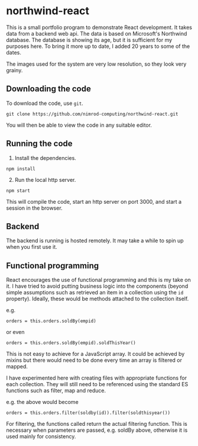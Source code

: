 # northwind-react
This is a small portfolio program to demonstrate React development.  It takes data from a backend web api.  The data is based on Microsoft's Northwind database.  The database is showing its age, but it is sufficient for my purposes here.  To bring it more up to date, I added 20 years to some of the dates.

The images used for the system are very low resolution, so they look very grainy.

## Downloading the code

To download the code, use `git`.

````
git clone https://github.com/nimrod-computing/northwind-react.git
````

You will then be able to view the code in any suitable editor.

## Running the code

1. Install the dependencies.

````
npm install
````

2. Run the local http server.

````
npm start
````

This will compile the code, start an http server on port 3000, and start a session in the browser.

## Backend

The backend is running is hosted remotely.  It may take a while to spin up when you first use it.

## Functional programming

React encourages the use of functional programming and this is my take on it.  I have tried to avoid putting business logic into the components (beyond simple assumptions such as retrieved an item in a collection using the `id` property).  Ideally, these would be methods attached to the collection itself.

e.g.

````
orders = this.orders.soldBy(empid)
````
or even
````
orders = this.orders.soldBy(empid).soldThisYear()
````

This is not easy to achieve for a JavaScript array.  It could be achieved by mixins but there would need to be done every time an array is filtered or mapped.

I have experimented here with creating files with appropriate functions for each collection.  They will still need to be referenced using the standard ES functions such as filter, map and reduce.

e.g. the above would become
````
orders = this.orders.filter(soldby(id)).filter(soldthisyear())
````

For filtering, the functions called return the actual filtering function.  This is necessary when parameters are passed, e.g. soldBy above, otherwise it is used mainly for consistency.
